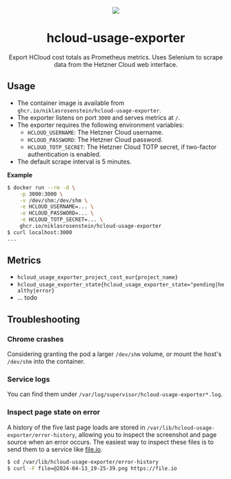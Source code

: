 <p align="center"><img src="./hcloud-usage-exporter.jpg"></p>

<h1 align="center">hcloud-usage-exporter</h1>

<p align="center">Export HCloud cost totals as Prometheus metrics. Uses Selenium to scrape data from the Hetzner Cloud
web interface.</p>

## Usage

* The container image is available from `ghcr.io/niklasrosenstein/hcloud-usage-exporter`.
* The exporter listens on port `3000` and serves metrics at `/`.
* The exporter requires the following environment variables:
  * `HCLOUD_USERNAME`: The Hetzner Cloud username.
  * `HCLOUD_PASSWORD`: The Hetzner Cloud password.
  * `HCLOUD_TOTP_SECRET`: The Hetzner Cloud TOTP secret, if two-factor authentication is enabled.
* The default scrape interval is 5 minutes.

__Example__

```bash
$ docker run --rm -d \
    -p 3000:3000 \
    -v /dev/shm:/dev/shm \
    -e HCLOUD_USERNAME=... \
    -e HCLOUD_PASSWORD=... \
    -e HCLOUD_TOTP_SECRET=... \
    ghcr.io/niklasrosenstein/hcloud-usage-exporter
$ curl localhost:3000
...
```

## Metrics

* `hcloud_usage_exporter_project_cost_eur{project_name}`
* `hcloud_usage_exporter_state{hcloud_usage_exporter_state="pending|healthy|error}`
* ... todo

## Troubleshooting

### Chrome crashes

Considering granting the pod a larger `/dev/shm` volume, or mount the host's `/dev/shm` into the container.

### Service logs

You can find them under `/var/log/supervisor/hcloud-usage-exporter*.log`.

### Inspect page state on error

A history of the five last page loads are stored in `/var/lib/hcloud-usage-exporter/error-history`, allowing you
to inspect the screenshot and page source when an error occurs. The easiest way to inspect these files is to send them
to a service like [file.io](https://file.io).

```bash
$ cd /var/lib/hcloud-usage-exporter/error-history
$ curl -F file=@2024-04-13_19-25-39.png https://file.io
```
